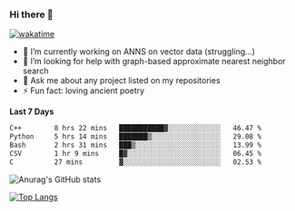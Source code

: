 ### Hi there 👋

[![wakatime](https://wakatime.com/badge/user/8906da98-c623-4aff-ac00-99cb42e09b38.svg)](https://wakatime.com/@8906da98-c623-4aff-ac00-99cb42e09b38)

- 🔭 I’m currently working on ANNS on vector data (struggling...)
- 🤔 I’m looking for help with graph-based approximate nearest neighbor search
- 💬 Ask me about any project listed on my repositories
- ⚡ Fun fact: loving ancient poetry


**Last 7 Days**
<!--START_SECTION:waka-->

```txt
C++        8 hrs 22 mins   ███████████▓░░░░░░░░░░░░░   46.47 %
Python     5 hrs 14 mins   ███████▒░░░░░░░░░░░░░░░░░   29.08 %
Bash       2 hrs 31 mins   ███▒░░░░░░░░░░░░░░░░░░░░░   13.99 %
CSV        1 hr 9 mins     █▓░░░░░░░░░░░░░░░░░░░░░░░   06.45 %
C          27 mins         ▓░░░░░░░░░░░░░░░░░░░░░░░░   02.53 %
```

<!--END_SECTION:waka-->

![Anurag's GitHub stats](https://github-readme-stats.vercel.app/api?username=matchyc&count_private=true&show_icons=true&theme=vue)

[![Top Langs](https://github-readme-stats.vercel.app/api/top-langs/?username=matchyc&langs_count=4&&hide=perl,raku,html,javascript,shell,roff,prolog)](https://github.com/anuraghazra/github-readme-stats)
